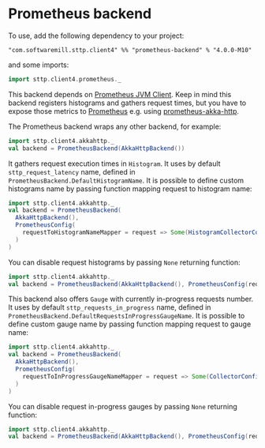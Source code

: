 # Prometheus backend

To use, add the following dependency to your project:

```
"com.softwaremill.sttp.client4" %% "prometheus-backend" % "4.0.0-M10"
```

and some imports:

```scala
import sttp.client4.prometheus._
```

This backend depends on [Prometheus JVM Client](https://github.com/prometheus/client_java). Keep in mind this backend registers histograms and gathers request times, but you have to expose those metrics to [Prometheus](https://prometheus.io/) e.g. using [prometheus-akka-http](https://github.com/lonelyplanet/prometheus-akka-http).

The Prometheus backend wraps any other backend, for example:

```scala
import sttp.client4.akkahttp._
val backend = PrometheusBackend(AkkaHttpBackend())
```

It gathers request execution times in `Histogram`. It uses by default `sttp_request_latency` name, defined in `PrometheusBackend.DefaultHistogramName`. It is possible to define custom histograms name by passing function mapping request to histogram name:

```scala
import sttp.client4.akkahttp._
val backend = PrometheusBackend(
  AkkaHttpBackend(),
  PrometheusConfig(
    requestToHistogramNameMapper = request => Some(HistogramCollectorConfig(request.uri.host.getOrElse("example.com")))
  )
)
```

You can disable request histograms by passing `None` returning function:

```scala
import sttp.client4.akkahttp._
val backend = PrometheusBackend(AkkaHttpBackend(), PrometheusConfig(requestToHistogramNameMapper = _ => None))
```

This backend also offers `Gauge` with currently in-progress requests number. It uses by default `sttp_requests_in_progress` name, defined in `PrometheusBackend.DefaultRequestsInProgressGaugeName`. It is possible to define custom gauge name by passing function mapping request to gauge name:

```scala
import sttp.client4.akkahttp._
val backend = PrometheusBackend(
  AkkaHttpBackend(),
  PrometheusConfig(
    requestToInProgressGaugeNameMapper = request => Some(CollectorConfig(request.uri.host.getOrElse("example.com")))
  )
)
```

You can disable request in-progress gauges by passing `None` returning function:

```scala
import sttp.client4.akkahttp._
val backend = PrometheusBackend(AkkaHttpBackend(), PrometheusConfig(requestToInProgressGaugeNameMapper = _ => None))
```
